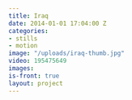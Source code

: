 ```yaml
---
title: Iraq
date: 2014-01-01 17:04:00 Z
categories:
- stills
- motion
image: "/uploads/iraq-thumb.jpg"
video: 195475649
images: 
is-front: true
layout: project
---
```


